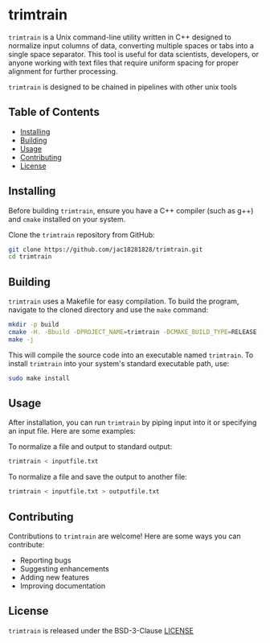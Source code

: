 # trimtrain

`trimtrain` is a Unix command-line utility written in C++ designed to normalize input columns of data, converting multiple spaces or tabs into a single space separator. This tool is useful for data scientists, developers, or anyone working with text files that require uniform spacing for proper alignment for further processing.

`trimtrain` is designed to be chained in pipelines with other unix tools

## Table of Contents

- [Installing](#installing)
- [Building](#building)
- [Usage](#usage)
- [Contributing](#contributing)
- [License](#license)

## Installing

Before building `trimtrain`, ensure you have a C++ compiler (such as g++) and `cmake` installed on your system.

Clone the `trimtrain` repository from GitHub:

```sh
git clone https://github.com/jac18281828/trimtrain.git
cd trimtrain
```

## Building

`trimtrain` uses a Makefile for easy compilation. To build the program, navigate to the cloned directory and use the `make` command:

```sh
mkdir -p build
cmake -H. -Bbuild -DPROJECT_NAME=trimtrain -DCMAKE_BUILD_TYPE=RELEASE -DCMAKE_VERBOSE_MAKEFILE=on -Wno-dev "-GUnix Makefiles"
make -j
```

This will compile the source code into an executable named `trimtrain`. To install `trimtrain` into your system's standard executable path, use:

```sh
sudo make install
```

## Usage

After installation, you can run `trimtrain` by piping input into it or specifying an input file. Here are some examples:

To normalize a file and output to standard output:

```sh
trimtrain < inputfile.txt
```

To normalize a file and save the output to another file:

```sh
trimtrain < inputfile.txt > outputfile.txt
```

## Contributing

Contributions to `trimtrain` are welcome! Here are some ways you can contribute:

- Reporting bugs
- Suggesting enhancements
- Adding new features
- Improving documentation

## License

`trimtrain` is released under the BSD-3-Clause [LICENSE](https://github.com/jac18281828/trimtrain/LICENSE)
